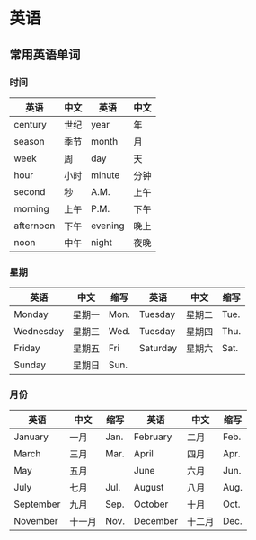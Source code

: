 # 英语

## 常用英语单词

### 时间

| 英语      | 中文 | 英语    | 中文 |
| --------- | ---- | ------- | ---- |
| century   | 世纪 | year    | 年   |
| season    | 季节 | month   | 月   |
| week      | 周   | day     | 天   |
| hour      | 小时 | minute  | 分钟 |
| second    | 秒   | A.M.    | 上午 |
| morning   | 上午 | P.M.    | 下午 |
| afternoon | 下午 | evening | 晚上 |
| noon      | 中午 | night   | 夜晚 |

### 星期

| 英语      | 中文   | 缩写 | 英语     | 中文   | 缩写 |
| --------- | ------ | ---- | -------- | ------ | ---- |
| Monday    | 星期一 | Mon. | Tuesday  | 星期二 | Tue. |
| Wednesday | 星期三 | Wed. | Tuesday  | 星期四 | Thu. |
| Friday    | 星期五 | Fri  | Saturday | 星期六 | Sat. |
| Sunday    | 星期日 | Sun. |          |        |      |

### 月份

| 英语      | 中文   | 缩写 | 英语     | 中文   | 缩写 |
| --------- | ------ | ---- | -------- | ------ | ---- |
| January   | 一月   | Jan. | February | 二月   | Feb. |
| March     | 三月   | Mar. | April    | 四月   | Apr. |
| May       | 五月   |      | June     | 六月   | Jun. |
| July      | 七月   | Jul. | August   | 八月   | Aug. |
| September | 九月   | Sep. | October  | 十月   | Oct. |
| November  | 十一月 | Nov. | December | 十二月 | Dec. |


